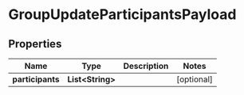 

# GroupUpdateParticipantsPayload


## Properties

| Name | Type | Description | Notes |
|------------ | ------------- | ------------- | -------------|
|**participants** | **List&lt;String&gt;** |  |  [optional] |



